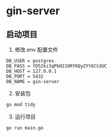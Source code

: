# gin-server

## 启动项目

1. 修改.env 配置文件

```base
DB_USER = postgres
DB_PASS = fD52ki3qPbH21ORY6QyZYt6CCdUC
DB_HOST = 127.0.0.1
DB_PORT = 5432
DB_NAME = gin-server
```

2. 安装包

```bash
go mod tidy
```

3. 运行项目

```bash
go run main.go

```
